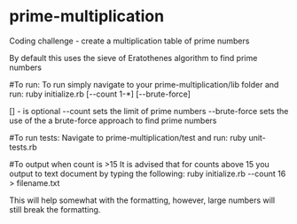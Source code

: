 # prime-multiplication
Coding challenge - create a multiplication table of prime numbers

By default this uses the sieve of Eratothenes algorithm to find prime numbers

#To run:
To run simply navigate to your prime-multiplication/lib folder and run:
ruby initialize.rb [--count 1-*] [--brute-force]

[] - is optional
--count sets the limit of prime numbers
--brute-force sets the use of the a brute-force approach to find prime numbers

#To run tests:
Navigate to prime-multiplication/test and run:
ruby unit-tests.rb

#To output when count is >15
It is advised that for counts above 15 you output to text document by typing the following:
ruby initialize.rb --count 16 > filename.txt

This will help somewhat with the formatting, however, large numbers will still
break the formatting.